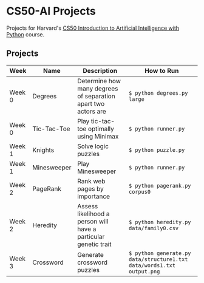 # CS50-AI Projects
Projects for Harvard's [CS50 Introduction to Artificial Intelligence with Python](https://cs50.harvard.edu/ai/2020/) course.

## Projects

| Week | Name | Description | How to Run |
| ---- | ---- | ----------- | ---------- |
| Week 0 | Degrees | Determine how many degrees of separation apart two actors are | `$ python degrees.py large` |
| Week 0 | Tic-Tac-Toe | Play tic-tac-toe optimally using Minimax | `$ python runner.py` |
| Week 1 | Knights | Solve logic puzzles | `$ python puzzle.py` |
| Week 1 | Minesweeper | Play Minesweeper | `$ python runner.py` |
| Week 2 | PageRank | Rank web pages by importance | `$ python pagerank.py corpus0` |
| Week 2 | Heredity | Assess likelihood a person will have a particular genetic trait | `$ python heredity.py data/family0.csv` |
| Week 3 | Crossword | Generate crossword puzzles | `$ python generate.py data/structure1.txt data/words1.txt output.png` |


